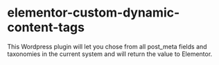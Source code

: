 # elementor-custom-dynamic-content-tags
This Wordpress plugin will let you chose from all post_meta fields and taxonomies in the current system and will return the value to Elementor.
